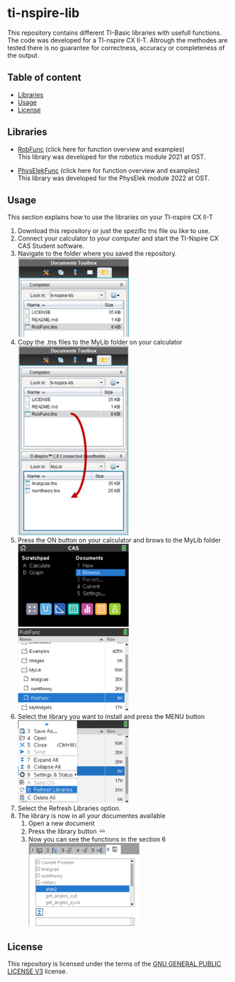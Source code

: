 # ti-nspire-lib <!-- omit in toc -->

This repository contains different TI-Basic libraries with usefull functions. The code was developed for a TI-nspire CX II-T. Altrough the methodes are tested there is no guarantee for correctness, accuracy or completeness of the output.

## Table of content <!-- omit in toc -->

- [Libraries](#libraries)
- [Usage](#usage)
- [License](#license)

## Libraries

- [RobFunc](RobFunc.md) (click here for function overview and examples)  
This library was developed for the robotics module 2021 at OST.  

- [PhysElekFunc](PhysElekFunc.md) (click here for function overview and examples)  
This library was developed for the PhysElek module 2022 at OST.  

## Usage

This section explains how to use the libraries on your TI-nspire CX II-T

1. Download this repository or just the spezific tns file ou like to use.
2. Connect your calculator to your computer and start the TI-Nspire CX CAS Student software.
3. Navigate to the folder where you saved the repository.  
   <img src="img/Usage_Image_1.png" width="250">
4. Copy the .tns files to the MyLib folder on your calculator  
   <img src="img/Usage_Image_2.png" width="250">  
5. Press the ON button on your calculator and brows to the MyLib folder  
   <img src="img/Usage_Image_3.png" width="250">  
   <img src="img/Usage_Image_4.png" width="250">
6. Select the library you want to install and press the MENU button  
   <img src="img/Usage_Image_5.png" width="250">
7. Select the Refresh Libraries option.
8. The library is now in all your documentes available
   1. Open a new document
   2. Press the library button <img src="img/Usage_Image_6.png" width="16">
   3. Now you can see the functions in the section 6  
      <img src="img/Usage_Image_7.png" width="250">

## License

This repository is licensed under the terms of the [GNU GENERAL PUBLIC LICENSE V3](LICENSE) license.
